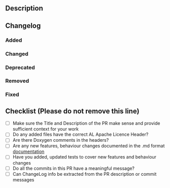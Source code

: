 ## Description

## Changelog
<!--
> This template will be used by the changelog updater script.

> Use markdown list syntax for each entry

> Edit at least one of this field if you want anything to be added to the changelog file. It doesn't have to be done at first, you can always get back to the PR, even if closed and edit its description. What's added here is going to be copied _as it is_ so please use markdown formatting.

> Keep in mind that the changelog file is publicly shared. Use the description above if you want to share content not relevant to the opensource community.
-->

### Added

### Changed

### Deprecated

### Removed

### Fixed

## Checklist (Please do not remove this line)
- [ ] Make sure the Title and Description of the PR make sense and  provide sufficient context for your work
- [ ] Do any added files have the correct AL Apache Licence Header?
- [ ] Are there Doxygen comments in the headers?
- [ ] Are any new features, behaviour changes documented in the .md format [documentation](https://github.com/AnimalLogic/AL_USDMaya/docs)
- [ ] Have you added, updated tests to cover new features and behaviour changes
- [ ] Do all the commits in this PR have a meaningful message?
- [ ] Can ChangeLog info be extracted from the PR description or commit messages
